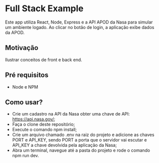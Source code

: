 # Full Stack Example

Este app utiliza React, Node, Express e a API APOD da Nasa para simular um ambiente logado. Ao clicar no botão de login, a aplicação exibe dados da APOD.

## Motivação

Ilustrar conceitos de front e back end.

## Pré requisitos

- Node e NPM

## Como usar?

- Crie um cadastro na API da Nasa obter uma chave de API: https://api.nasa.gov/;
- Faça o clone deste repositório;
- Execute o comando npm install;
- Crie um arquivo chamado .env na raiz do projeto e adicione as chaves PORT e API_KEY, sendo PORT a porta que o servidor vai escutar e API_KEY a chave devolvida pela aplicação da Nasa;
- Abra um terminal, navegue até a pasta do projeto e rode o comando npm run dev.
